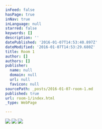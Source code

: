 ```yaml
---
inFeed: false
hasPage: true
inNav: true
inLanguage: null
starred: false
keywords: []
description: ''
datePublished: '2016-01-07T14:53:40.897Z'
dateModified: '2016-01-07T14:53:29.680Z'
title: Room 1
author: []
authors: []
publisher:
  name: null
  domain: null
  url: null
  favicon: null
sourcePath: _posts/2016-01-07-room-1.md
published: true
url: room-1/index.html
_type: WebPage

---
```

![](https://the-grid-user-content.s3-us-west-2.amazonaws.com/e524f823-3e7f-46de-ac47-4efa9cdb368e.JPG)
![](https://the-grid-user-content.s3-us-west-2.amazonaws.com/a639a531-6005-44e5-a6e7-a68272c1d690.JPG)
![](https://the-grid-user-content.s3-us-west-2.amazonaws.com/b834dc77-03ca-4d8a-84c1-c6a72a810bd2.JPG)
